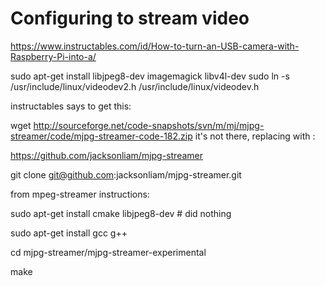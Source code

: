 
# Configuring to stream video

https://www.instructables.com/id/How-to-turn-an-USB-camera-with-Raspberry-Pi-into-a/

sudo apt-get install libjpeg8-dev imagemagick libv4l-dev
sudo ln -s /usr/include/linux/videodev2.h /usr/include/linux/videodev.h


instructables says to get this:

wget http://sourceforge.net/code-snapshots/svn/m/mj/mjpg-streamer/code/mjpg-streamer-code-182.zip
it's not there, replacing with :

https://github.com/jacksonliam/mjpg-streamer

git clone git@github.com:jacksonliam/mjpg-streamer.git

from mpeg-streamer instructions:

sudo apt-get install cmake libjpeg8-dev # did nothing

sudo apt-get install gcc g++

cd mjpg-streamer/mjpg-streamer-experimental

make

